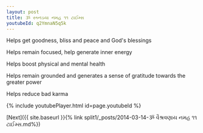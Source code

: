 ```yaml
---
layout: post
title: ૐ સ્ક્નડયા નમહ ૧૧ ટાઈમ્સ
youtubeId: q2YmnaN5q5k
---
```

 
 
Helps get goodness, bliss and peace and God's blessings
 
Helps remain focused, help generate inner energy 
 
Helps boost physical and mental health 
 
Helps remain grounded and generates a sense of gratitude towards the greater power 
 
Helps reduce bad karma
 
 
 
 


{% include youtubePlayer.html id=page.youtubeId %}
 
[Next]({{ site.baseurl }}{% link  split1/_posts/2014-03-14-ૐ વૈશ્રવણાય નમહ ૧૧ ટાઈમ્સ.md%})
 
